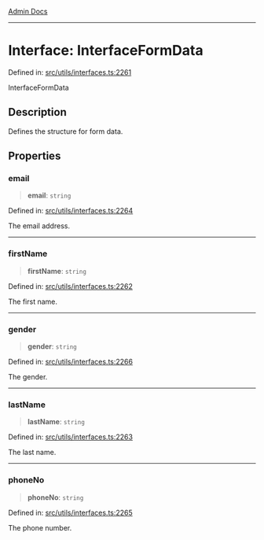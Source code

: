 [Admin Docs](/)

***

# Interface: InterfaceFormData

Defined in: [src/utils/interfaces.ts:2261](https://github.com/PalisadoesFoundation/talawa-admin/blob/main/src/utils/interfaces.ts#L2261)

InterfaceFormData

## Description

Defines the structure for form data.

## Properties

### email

> **email**: `string`

Defined in: [src/utils/interfaces.ts:2264](https://github.com/PalisadoesFoundation/talawa-admin/blob/main/src/utils/interfaces.ts#L2264)

The email address.

***

### firstName

> **firstName**: `string`

Defined in: [src/utils/interfaces.ts:2262](https://github.com/PalisadoesFoundation/talawa-admin/blob/main/src/utils/interfaces.ts#L2262)

The first name.

***

### gender

> **gender**: `string`

Defined in: [src/utils/interfaces.ts:2266](https://github.com/PalisadoesFoundation/talawa-admin/blob/main/src/utils/interfaces.ts#L2266)

The gender.

***

### lastName

> **lastName**: `string`

Defined in: [src/utils/interfaces.ts:2263](https://github.com/PalisadoesFoundation/talawa-admin/blob/main/src/utils/interfaces.ts#L2263)

The last name.

***

### phoneNo

> **phoneNo**: `string`

Defined in: [src/utils/interfaces.ts:2265](https://github.com/PalisadoesFoundation/talawa-admin/blob/main/src/utils/interfaces.ts#L2265)

The phone number.
